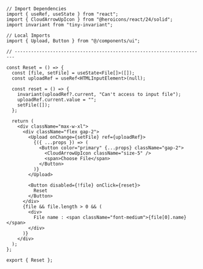 ﻿```tsx
// Import Dependencies
import { useRef, useState } from "react";
import { CloudArrowUpIcon } from "@heroicons/react/24/solid";
import invariant from "tiny-invariant";

// Local Imports
import { Upload, Button } from "@/components/ui";

// ----------------------------------------------------------------------

const Reset = () => {
  const [file, setFile] = useState<File[]>([]);
  const uploadRef = useRef<HTMLInputElement>(null);

  const reset = () => {
    invariant(uploadRef?.current, "Can't access to input file");
    uploadRef.current.value = "";
    setFile([]);
  };

  return (
    <div className="max-w-xl">
      <div className="flex gap-2">
        <Upload onChange={setFile} ref={uploadRef}>
          {({ ...props }) => (
            <Button color="primary" {...props} className="gap-2">
              <CloudArrowUpIcon className="size-5" />
              <span>Choose File</span>
            </Button>
          )}
        </Upload>

        <Button disabled={!file} onClick={reset}>
          Reset
        </Button>
      </div>
      {file && file.length > 0 && (
        <div>
          File name : <span className="font-medium">{file[0].name}</span>
        </div>
      )}
    </div>
  );
};

export { Reset };

```

